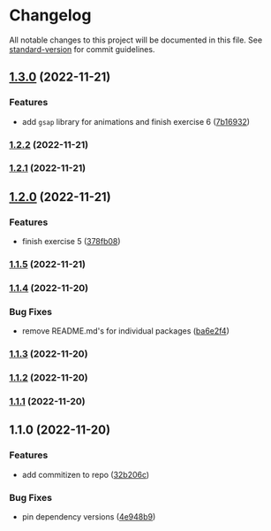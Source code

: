 # Changelog

All notable changes to this project will be documented in this file. See [standard-version](https://github.com/conventional-changelog/standard-version) for commit guidelines.

## [1.3.0](https://github.com/siggerzz/three-js-learning/compare/v1.2.2...v1.3.0) (2022-11-21)


### Features

* add `gsap` library for animations and finish exercise 6 ([7b16932](https://github.com/siggerzz/three-js-learning/commit/7b16932fb58d5d0e0a926236f958203013609769))

### [1.2.2](https://github.com/siggerzz/three-js-learning/compare/v1.2.1...v1.2.2) (2022-11-21)

### [1.2.1](https://github.com/siggerzz/three-js-learning/compare/v1.2.0...v1.2.1) (2022-11-21)

## [1.2.0](https://github.com/siggerzz/three-js-learning/compare/v1.1.5...v1.2.0) (2022-11-21)


### Features

* finish exercise 5 ([378fb08](https://github.com/siggerzz/three-js-learning/commit/378fb084ff9a31b2a44609c13e432588ab655967))

### [1.1.5](https://github.com/siggerzz/three-js-learning/compare/v1.1.4...v1.1.5) (2022-11-21)

### [1.1.4](https://github.com/siggerzz/three-js-learning/compare/v1.1.3...v1.1.4) (2022-11-20)


### Bug Fixes

* remove README.md's for individual packages ([ba6e2f4](https://github.com/siggerzz/three-js-learning/commit/ba6e2f49b526c86487b3475b3edb6c5024dbc2a2))

### [1.1.3](https://github.com/siggerzz/three-js-learning/compare/v1.1.2...v1.1.3) (2022-11-20)

### [1.1.2](https://github.com/siggerzz/three-js-learning/compare/v1.1.1...v1.1.2) (2022-11-20)

### [1.1.1](https://github.com/siggerzz/three-js-learning/compare/v1.1.0...v1.1.1) (2022-11-20)

## 1.1.0 (2022-11-20)


### Features

* add commitizen to repo ([32b206c](https://github.com/siggerzz/three-js-learning/commit/32b206c5c4815d0cfe06b07875af953fba60fcfa))


### Bug Fixes

* pin dependency versions ([4e948b9](https://github.com/siggerzz/three-js-learning/commit/4e948b963e2abd64da753dae3c0a7f124606cdd6))
